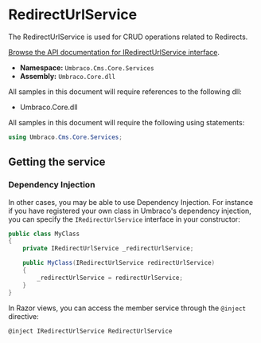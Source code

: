 # RedirectUrlService

The RedirectUrlService is used for CRUD operations related to Redirects.

[Browse the API documentation for IRedirectUrlService interface](https://apidocs.umbraco.com/v12/csharp/api/Umbraco.Cms.Core.Services.IRedirectUrlService.html).

* **Namespace:** `Umbraco.Cms.Core.Services`
* **Assembly:** `Umbraco.Core.dll`

All samples in this document will require references to the following dll:

* Umbraco.Core.dll

All samples in this document will require the following using statements:

```csharp
using Umbraco.Cms.Core.Services;
```

## Getting the service

### Dependency Injection

In other cases, you may be able to use Dependency Injection. For instance if you have registered your own class in Umbraco's dependency injection, you can specify the `IRedirectUrlService` interface in your constructor:

```csharp
public class MyClass
{
    private IRedirectUrlService _redirectUrlService;

	public MyClass(IRedirectUrlService redirectUrlService)
	{
		_redirectUrlService = redirectUrlService;
	}
}
```

In Razor views, you can access the member service through the `@inject` directive:

```csharp
@inject IRedirectUrlService RedirectUrlService
```